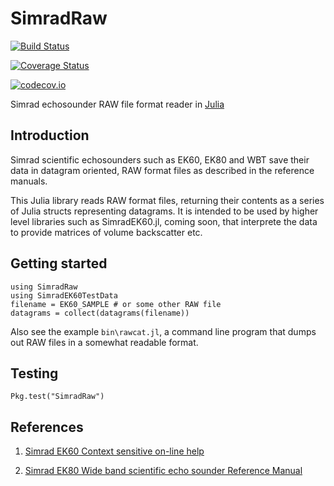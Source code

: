 # SimradRaw

[![Build Status](https://travis-ci.org/robblackwell/SimradRaw.jl.svg?branch=master)](https://travis-ci.org/robblackwell/SimradRaw.jl)

[![Coverage Status](https://coveralls.io/repos/robblackwell/SimradRaw.jl/badge.svg?branch=master&service=github)](https://coveralls.io/github/robblackwell/SimradRaw.jl?branch=master)

[![codecov.io](http://codecov.io/github/robblackwell/SimradRaw.jl/coverage.svg?branch=master)](http://codecov.io/github/robblackwell/SimradRaw.jl?branch=master)

Simrad echosounder RAW file format reader in
[Julia](http://julialang.org)


## Introduction

Simrad scientific echosounders such as EK60, EK80 and WBT save their
data in datagram oriented, RAW format files as described in the
reference manuals.

This Julia library reads RAW format files, returning their contents as
a series of Julia structs representing datagrams. It is intended to be
used by higher level libraries such as SimradEK60.jl, coming soon,
that interprete the data to provide matrices of volume backscatter
etc.

## Getting started

```
using SimradRaw
using SimradEK60TestData
filename = EK60_SAMPLE # or some other RAW file
datagrams = collect(datagrams(filename))
```

Also see the example `bin\rawcat.jl`, a command line program that
dumps out RAW files in a somewhat readable format.

## Testing

`Pkg.test("SimradRaw")`

## References

1. [Simrad EK60 Context sensitive on-line help](http://www.simrad.net/ek60_ref_english/default.htm)

2. [Simrad EK80 Wide band scientific echo sounder Reference Manual](http://www.simrad.net/ek80_ref_english/default.htm)

